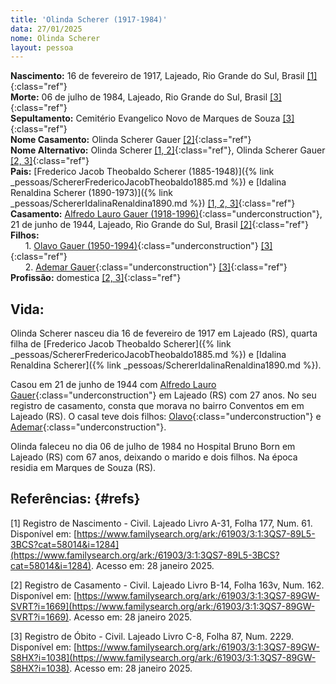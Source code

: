 ```yaml
---
title: 'Olinda Scherer (1917-1984)'
data: 27/01/2025
nome: Olinda Scherer
layout: pessoa
---
```


**Nascimento:** 16 de fevereiro de 1917, Lajeado, Rio Grande do Sul, Brasil [[1]](#refs){:class="ref"}<br/>
**Morte:** 06 de julho de 1984, Lajeado, Rio Grande do Sul, Brasil [[3]](#refs){:class="ref"}<br/>
**Sepultamento:** Cemitério Evangelico Novo de Marques de Souza [[3]](#refs){:class="ref"}<br/>
**Nome Casamento:** Olinda Scherer Gauer [[2]](#refs){:class="ref"}<br/>
**Nome Alternativo:** Olinda Scherer [[1, 2]](#refs){:class="ref"}, Olinda Scherer Gauer [[2, 3]](#refs){:class="ref"}<br/>
**Pais:** [Frederico Jacob Theobaldo Scherer (1885-1948)]({% link _pessoas/SchererFredericoJacobTheobaldo1885.md %}) e [Idalina Renaldina Scherer (1890-1973)]({% link _pessoas/SchererIdalinaRenaldina1890.md %}) [[1, 2, 3]](#refs){:class="ref"}<br/>
**Casamento:** [Alfredo Lauro Gauer (1918-1996)](){:class="underconstruction"}, 21 de junho de 1944, Lajeado, Rio Grande do Sul, Brasil [[2]](#refs){:class="ref"}<br/>
**Filhos:**<br/>
&nbsp;&nbsp;&nbsp;&nbsp;&nbsp;&nbsp;1. [Olavo Gauer (1950-1994)](){:class="underconstruction"} [[3]](#refs){:class="ref"}<br/>
&nbsp;&nbsp;&nbsp;&nbsp;&nbsp;&nbsp;2. [Ademar Gauer](){:class="underconstruction"} [[3]](#refs){:class="ref"}<br/>
**Profissão:** domestica [[2, 3]](#refs){:class="ref"}<br/>

## Vida:

Olinda Scherer nasceu dia 16 de fevereiro de 1917 em Lajeado (RS), quarta filha de [Frederico Jacob Theobaldo Scherer]({% link _pessoas/SchererFredericoJacobTheobaldo1885.md %}) e [Idalina Renaldina Scherer]({% link _pessoas/SchererIdalinaRenaldina1890.md %}).

Casou em 21 de junho de 1944 com [Alfredo Lauro Gauer](){:class="underconstruction"} em Lajeado (RS) com 27 anos. No seu registro de casamento, consta que morava no bairro Conventos em em Lajeado (RS). O casal teve dois filhos: [Olavo](){:class="underconstruction"} e [Ademar](){:class="underconstruction"}.

Olinda faleceu no dia 06 de julho de 1984 no Hospital Bruno Born em Lajeado (RS) com 67 anos, deixando o marido e dois filhos. Na época residia em Marques de Souza (RS).


## Referências: {#refs}

[1] Registro de Nascimento - Civil. Lajeado Livro A-31, Folha 177, Num. 61. Disponível em: [https://www.familysearch.org/ark:/61903/3:1:3QS7-89L5-3BCS?cat=58014&i=1284](https://www.familysearch.org/ark:/61903/3:1:3QS7-89L5-3BCS?cat=58014&i=1284). Acesso em: 28 janeiro 2025.

[2] Registro de Casamento - Civil. Lajeado Livro B-14, Folha 163v, Num. 162. Disponível em: [https://www.familysearch.org/ark:/61903/3:1:3QS7-89GW-SVRT?i=1669](https://www.familysearch.org/ark:/61903/3:1:3QS7-89GW-SVRT?i=1669). Acesso em: 28 janeiro 2025.

[3] Registro de Óbito - Civil. Lajeado Livro C-8, Folha 87, Num. 2229. Disponível em: [https://www.familysearch.org/ark:/61903/3:1:3QS7-89GW-S8HX?i=1038](https://www.familysearch.org/ark:/61903/3:1:3QS7-89GW-S8HX?i=1038). Acesso em: 28 janeiro 2025. 
